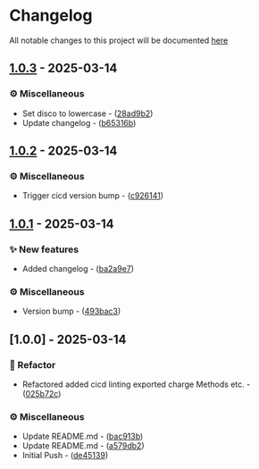 # Changelog

All notable changes to this project will be documented [here](https://github.com/mr-pmillz/dauthi/blob/main/CHANGELOG.md?ref_type=heads)

## [1.0.3](https://github.com/mr-pmillz/dauthi/compare/v1.0.2...v1.0.3) - 2025-03-14

### ⚙️  Miscellaneous

- Set disco to lowercase - ([28ad9b2](https://github.com/mr-pmillz/dauthi/commit/28ad9b2d27ce9583c5fd97702071bdc864720495))
- Update changelog - ([b65316b](https://github.com/mr-pmillz/dauthi/commit/b65316bbfbcf4c5992dd44b1a2d46483f68b1b98))

## [1.0.2](https://github.com/mr-pmillz/dauthi/compare/v1.0.1...v1.0.2) - 2025-03-14

### ⚙️  Miscellaneous

- Trigger cicd version bump - ([c926141](https://github.com/mr-pmillz/dauthi/commit/c926141cf81d72a009547f02d5cdd7b42b6fd069))

## [1.0.1](https://github.com/mr-pmillz/dauthi/compare/v1.0.0...v1.0.1) - 2025-03-14

### ✨ New features

- Added changelog - ([ba2a9e7](https://github.com/mr-pmillz/dauthi/commit/ba2a9e7f5d17bf4b0de4ec96fef82c87ce6c62f2))

### ⚙️  Miscellaneous

- Version bump - ([493bac3](https://github.com/mr-pmillz/dauthi/commit/493bac31c773b36afd58ed9b2a05949c22383bf3))

## [1.0.0] - 2025-03-14

### 🚜 Refactor

- Refactored added cicd linting exported charge Methods etc. - ([025b72c](https://github.com/mr-pmillz/dauthi/commit/025b72c411059f6ddd2feb3068599aa697454994))

### ⚙️  Miscellaneous

- Update README.md - ([bac913b](https://github.com/mr-pmillz/dauthi/commit/bac913b2edc9bc8ff79fa3bf12c1cb4747cb2938))
- Update README.md - ([a579db2](https://github.com/mr-pmillz/dauthi/commit/a579db27d9e8a904823760e5a390fbc7f16d252d))
- Initial Push - ([de45139](https://github.com/mr-pmillz/dauthi/commit/de4513952b3afa02465979d9cfe35fee06510d1c))

<!-- generated by git-cliff -->
